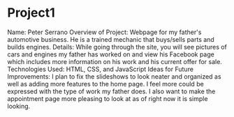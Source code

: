 # Project1
Name: Peter Serrano
Overview of Project: Webpage for my father's automotive business. He is a trained mechanic that buys/sells parts and builds engines.
Details: While going through the site, you will see pictures of cars and engines my father has worked on and view his Facebook page which includes more information on his work and his current offer for sale.
Technologies Used: HTML, CSS, and JavaScript
Ideas for Future Improvements: I plan to fix the slideshows to look neater and organized as well as adding more features to the home page. I feel more could be expressed with the type of work my father does. I also want to make the appointment page more pleasing to look at as of right now it is simple looking.
